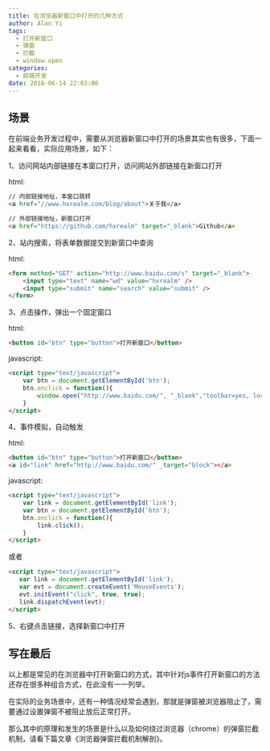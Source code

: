 ```yaml
---
title: 在浏览器新窗口中打开的几种方式
author: Alan Yi
tags:
  - 打开新窗口
  - 弹窗
  - 拦截
  - window.open
categories:
  - 前端开发
date: 2018-06-14 22:03:00
---
```


## 场景

在前端业务开发过程中，需要从浏览器新窗口中打开的场景其实也有很多，下面一起来看看，实际应用场景，如下：

1、访问网站内部链接在本窗口打开，访问网站外部链接在新窗口打开

html:

```html
// 内部链接地址，本窗口跳转
<a href="//www.hxrealm.com/blog/about">关于我</a>
```

```html
// 外部链接地址，新窗口打开
<a href="https://github.com/hxrealm" target="_blank">Github</a>
```

2、站内搜索，将表单数据提交到新窗口中查询

html:

```html
<form method="GET" action="http://www.baidu.com/s" target="_blank">
    <input type="text" name="wd" value="hxrealm" />
    <input type="submit" name="search" value="submit" />
</form>
```
<!--more-->

3、点击操作，弹出一个固定窗口

html:

```html
<button id="btn" type="button">打开新窗口</button>
```

javascript:

```html
<script type="text/javascript">
    var btn = document.getElementById('btn');
    btn.onclick = function(){
        window.open("http://www.baidu.com/", "_blank","toolbar=yes, location=yes, directories=no, status=no, menubar=yes, scrollbars=yes, resizable=no, copyhistory=yes, width=400, height=400")
    }
</script>
```

4、事件模拟，自动触发

html:

```html
<button id="btn" type="button">打开新窗口</button>
<a id="link" href="http://www.baidu.com/" _target="block"></a>
```

javascript:

```html
<script type="text/javascript">
    var link = document.getElementById('link');
    var btn = document.getElementById('btn');
    btn.onclick = function(){
        link.click();
    }
</script>
```

或者

```html
<script type="text/javascript">
   var link = document.getElementById('link');
   var evt = document.createEvent('MouseEvents');
   evt.initEvent("click", true, true);
   link.dispatchEvent(evt);
</script>
```

5、右键点击链接，选择新窗口中打开

## 写在最后

以上都是常见的在浏览器中打开新窗口的方式，其中针对js事件打开新窗口的方法还存在很多种组合方式，在此没有一一列举。

在实际的业务场景中，还有一种情况经常会遇到，那就是弹窗被浏览器阻止了，需要通过设置弹窗不被阻止放后正常打开。

那么其中的原理和发生的场景是什么以及如何绕过浏览器（chrome）的弹窗拦截机制，请看下篇文章《浏览器弹窗拦截机制解剖》。
